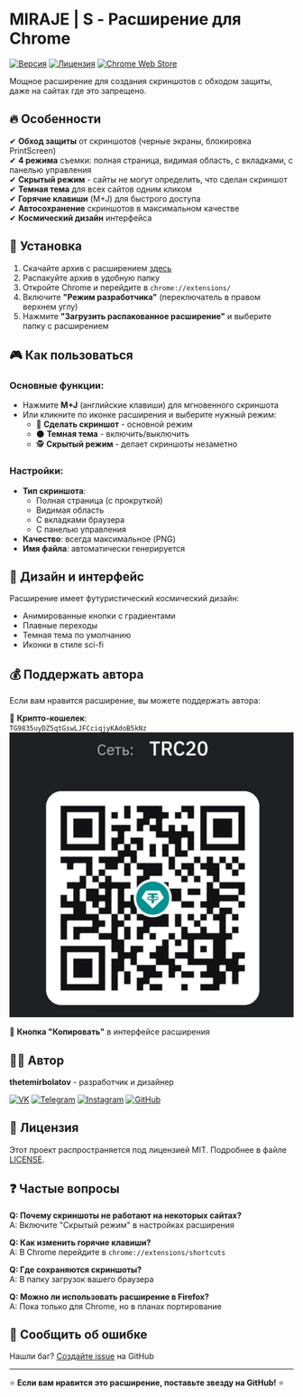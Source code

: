 # MIRAJE | S - Расширение для Chrome

[![Версия](https://img.shields.io/badge/Версия-1.0.0-blue.svg)](https://github.com/ftoop17/miraje-s/releases)
[![Лицензия](https://img.shields.io/badge/Лицензия-MIT-green.svg)](LICENSE)
[![Chrome Web Store](https://img.shields.io/badge/Chrome_Web_Store-Доступно-4285F4.svg)](https://chrome.google.com/webstore/detail/miraje-s/...)

Мощное расширение для создания скриншотов с обходом защиты, даже на сайтах где это запрещено.

## 🔥 Особенности

✔ **Обход защиты** от скриншотов (черные экраны, блокировка PrintScreen)  
✔ **4 режима** съемки: полная страница, видимая область, с вкладками, с панелью управления  
✔ **Скрытый режим** - сайты не могут определить, что сделан скриншот  
✔ **Темная тема** для всех сайтов одним кликом  
✔ **Горячие клавиши** (M+J) для быстрого доступа  
✔ **Автосохранение** скриншотов в максимальном качестве  
✔ **Космический дизайн** интерфейса  

## 🚀 Установка

1. Скачайте архив с расширением [здесь](https://github.com/ftoop17/miraje-s/archive/refs/heads/main.zip)
2. Распакуйте архив в удобную папку
3. Откройте Chrome и перейдите в `chrome://extensions/`
4. Включите **"Режим разработчика"** (переключатель в правом верхнем углу)
5. Нажмите **"Загрузить распакованное расширение"** и выберите папку с расширением

## 🎮 Как пользоваться

### Основные функции:
- Нажмите **M+J** (английские клавиши) для мгновенного скриншота
- Или кликните по иконке расширения и выберите нужный режим:
  - 📸 **Сделать скриншот** - основной режим
  - 🌑 **Темная тема** - включить/выключить
  - 🕵️ **Скрытый режим** - делает скриншоты незаметно

### Настройки:
- **Тип скриншота**:
  - Полная страница (с прокруткой)
  - Видимая область
  - С вкладками браузера
  - С панелью управления
- **Качество**: всегда максимальное (PNG)
- **Имя файла**: автоматически генерируется

## 🌌 Дизайн и интерфейс

Расширение имеет футуристический космический дизайн:
- Анимированные кнопки с градиентами
- Плавные переходы
- Темная тема по умолчанию
- Иконки в стиле sci-fi

## 💰 Поддержать автора

Если вам нравится расширение, вы можете поддержать автора:

🔷 **Крипто-кошелек**:  
`TG9835uyDZ5qtGswLJFCciqjyKAdoB5kNz`  
[![QR код](https://github.com/ftoop17/miraje-s/raw/main/icons/qr.png)](https://github.com/ftoop17/miraje-s/raw/main/icons/qr.png)

📌 **Кнопка "Копировать"** в интерфейсе расширения

## 👨‍💻 Автор

**thetemirbolatov** - разработчик и дизайнер

[![VK](https://img.shields.io/badge/VK-thetemirbolatov-0077FF?style=flat&logo=vk)](https://vk.com/thetemirbolatov)
[![Telegram](https://img.shields.io/badge/Telegram-thetemirbolatov-26A5E4?style=flat&logo=telegram)](https://t.me/thetemirbolatov)
[![Instagram](https://img.shields.io/badge/Instagram-thetemirbolatov-E4405F?style=flat&logo=instagram)](https://instagram.com/thetemirbolatov)
[![GitHub](https://img.shields.io/badge/GitHub-ftoop17-181717?style=flat&logo=github)](https://github.com/ftoop17)

## 📜 Лицензия

Этот проект распространяется под лицензией MIT. Подробнее в файле [LICENSE](LICENSE).

## ❓ Частые вопросы

**Q: Почему скриншоты не работают на некоторых сайтах?**  
A: Включите "Скрытый режим" в настройках расширения

**Q: Как изменить горячие клавиши?**  
A: В Chrome перейдите в `chrome://extensions/shortcuts`

**Q: Где сохраняются скриншоты?**  
A: В папку загрузок вашего браузера

**Q: Можно ли использовать расширение в Firefox?**  
A: Пока только для Chrome, но в планах портирование

## 🐞 Сообщить об ошибке

Нашли баг? [Создайте issue](https://github.com/ftoop17/miraje-s/issues) на GitHub

---

⭐ **Если вам нравится это расширение, поставьте звезду на GitHub!** ⭐
